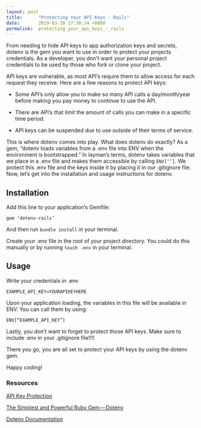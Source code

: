 ```yaml
---
layout: post
title:      "Protecting Your API Keys - Rails"
date:       2019-03-30 17:30:34 +0000
permalink:  protecting_your_api_keys_-_rails
---
```



From needing to hide API keys to app authorization keys and secrets, dotenv is the gem you want to use in order to protect your projects credentials. As a developer, you don’t want your personal project credentials to be used by those who fork or clone your project. 

API keys are vulnerable, as most API’s require them to allow access for each request they receive. Here are a few reasons to protect API keys:

* Some API’s only allow you to make so many API calls a day/month/year before making you pay money to continue to use the API. 

* There are API’s that limit the amount of calls you can make in a specific time period.

* API keys can be suspended due to use outside of their terms of service.

This is where dotenv comes into play. What does dotenv do exactly? As a gem, “dotenv loads variables from a .env file into ENV when the environment is bootstrapped.” In layman’s terms, dotenv takes variables that we place in a .env file and makes them accessible by calling `ENV[‘’]`. We protect this .env file and the keys inside it by placing it in our .gitignore file. Now, let’s get into the installation and usage instructions for dotenv.

## Installation 

Add this line to your application’s Gemfile:

`gem ‘dotenv-rails’`

And then run `bundle install` in your terminal.

Create your .env file in the root of your project directory. You could do this manually or by running `touch .env` in your terminal.

## Usage

Write your credentials in .env

`EXAMPLE_API_KEY=YOURAPIKEYHERE`

Upon your application loading, the variables in this file will be available in ENV. You can call them by using:

`ENV[“EXAMPLE_API_KEY”]`

Lastly, you don’t want to forget to protect those API keys. Make sure to include .env in your .gitignore file!!!!

There you go, you are all set to protect your API keys by using the dotenv gem.

Happy coding!

### Resources

[API Key Protection](https://www.approov.io/api-key-protection.html)

[The Simplest and Powerful Ruby Gem — Dotenv](https://medium.com/coffee-and-codes/the-simplest-and-powerful-ruby-gem-dotenv-74d64cbc5d5d)

[Dotenv Documentation](https://github.com/bkeepers/dotenv)



